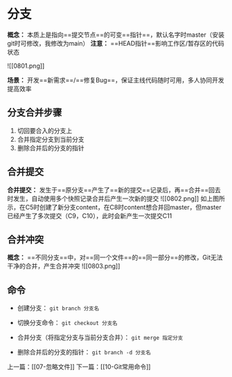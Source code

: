# 分支
**概念：** 本质上是指向==提交节点==的可变==指针==，默认名字时master（安装git时可修改，我修改为main）
**注意：** ==HEAD指针==影响工作区/暂存区的代码状态

![[0801.png]]

**场景：** 开发==新需求==/==修复Bug==，保证主线代码随时可用，多人协同开发提高效率
## 分支合并步骤
1. 切回要合入的分支上
2. 合并指定分支到当前分支
3. 删除合并后的分支的指针

## 合并提交
**合并提交：** 发生于==原分支==产生了==新的提交==记录后，再==合并==回去时发生，自动使用多个快照记录合并后产生一次新的提交
![[0802.png]]
如上图所示，在C5时创建了新分支content，在C8时content想合并回master，但master已经产生了多次提交（C9，C10），此时会新产生一次提交C11

## 合并冲突
**概念：** ==不同分支==中，对==同一个文件==的==同一部分==的修改，Git无法干净的合并，产生合并冲突
![[0803.png]]


## 命令
- 创建分支：
`git branch 分支名`

- 切换分支命令：
`git checkout 分支名`

- 合并分支（将指定分支与当前分支合并）：
`git merge 指定分支`

- 删除合并后的分支的指针：
`git branch -d 分支名`


上一篇：[[07-忽略文件]]
下一篇：[[10-Git常用命令]]